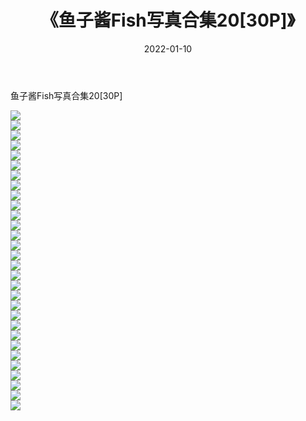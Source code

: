 ﻿---
layout: post
title:  《鱼子酱Fish写真合集20[30P]》
date:   2022-01-10
img: http://img.660000.xyz/Sharelink/性感/2022/鱼子酱Fish写真合集20[30P]/000.jpg
categories: [美女, 清纯, 唯美]
---

鱼子酱Fish写真合集20[30P]

  ![](http://img.660000.xyz/Sharelink/性感/2022/鱼子酱Fish写真合集20[30P]/001.jpg) <br> ![](http://img.660000.xyz/Sharelink/性感/2022/鱼子酱Fish写真合集20[30P]/002.jpg) <br> ![](http://img.660000.xyz/Sharelink/性感/2022/鱼子酱Fish写真合集20[30P]/003.jpg) <br> ![](http://img.660000.xyz/Sharelink/性感/2022/鱼子酱Fish写真合集20[30P]/004.jpg) <br> ![](http://img.660000.xyz/Sharelink/性感/2022/鱼子酱Fish写真合集20[30P]/005.jpg) <br> ![](http://img.660000.xyz/Sharelink/性感/2022/鱼子酱Fish写真合集20[30P]/006.jpg) <br> ![](http://img.660000.xyz/Sharelink/性感/2022/鱼子酱Fish写真合集20[30P]/007.jpg) <br> ![](http://img.660000.xyz/Sharelink/性感/2022/鱼子酱Fish写真合集20[30P]/008.jpg) <br> ![](http://img.660000.xyz/Sharelink/性感/2022/鱼子酱Fish写真合集20[30P]/009.jpg) <br> ![](http://img.660000.xyz/Sharelink/性感/2022/鱼子酱Fish写真合集20[30P]/010.jpg) <br> ![](http://img.660000.xyz/Sharelink/性感/2022/鱼子酱Fish写真合集20[30P]/011.jpg) <br> ![](http://img.660000.xyz/Sharelink/性感/2022/鱼子酱Fish写真合集20[30P]/012.jpg) <br> ![](http://img.660000.xyz/Sharelink/性感/2022/鱼子酱Fish写真合集20[30P]/013.jpg) <br> ![](http://img.660000.xyz/Sharelink/性感/2022/鱼子酱Fish写真合集20[30P]/014.jpg) <br> ![](http://img.660000.xyz/Sharelink/性感/2022/鱼子酱Fish写真合集20[30P]/015.jpg) <br> ![](http://img.660000.xyz/Sharelink/性感/2022/鱼子酱Fish写真合集20[30P]/016.jpg) <br> ![](http://img.660000.xyz/Sharelink/性感/2022/鱼子酱Fish写真合集20[30P]/017.jpg) <br> ![](http://img.660000.xyz/Sharelink/性感/2022/鱼子酱Fish写真合集20[30P]/018.jpg) <br> ![](http://img.660000.xyz/Sharelink/性感/2022/鱼子酱Fish写真合集20[30P]/019.jpg) <br> ![](http://img.660000.xyz/Sharelink/性感/2022/鱼子酱Fish写真合集20[30P]/020.jpg) <br> ![](http://img.660000.xyz/Sharelink/性感/2022/鱼子酱Fish写真合集20[30P]/021.jpg) <br> ![](http://img.660000.xyz/Sharelink/性感/2022/鱼子酱Fish写真合集20[30P]/022.jpg) <br> ![](http://img.660000.xyz/Sharelink/性感/2022/鱼子酱Fish写真合集20[30P]/023.jpg) <br> ![](http://img.660000.xyz/Sharelink/性感/2022/鱼子酱Fish写真合集20[30P]/024.jpg) <br> ![](http://img.660000.xyz/Sharelink/性感/2022/鱼子酱Fish写真合集20[30P]/025.jpg) <br> ![](http://img.660000.xyz/Sharelink/性感/2022/鱼子酱Fish写真合集20[30P]/026.jpg) <br> ![](http://img.660000.xyz/Sharelink/性感/2022/鱼子酱Fish写真合集20[30P]/027.jpg) <br> ![](http://img.660000.xyz/Sharelink/性感/2022/鱼子酱Fish写真合集20[30P]/028.jpg) <br> ![](http://img.660000.xyz/Sharelink/性感/2022/鱼子酱Fish写真合集20[30P]/029.jpg) <br> ![](http://img.660000.xyz/Sharelink/性感/2022/鱼子酱Fish写真合集20[30P]/030.jpg) <br>